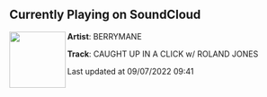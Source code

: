 ## Currently Playing on SoundCloud

[<img align="left" width="100" src="https://i1.sndcdn.com/artworks-iqG5kkZWjmtG8Igu-pAltlQ-t500x500.jpg">](https://soundcloud.com/berrymane/caught-up-in-a-click-w-roland-jones?in=berrymane/sets/features-and-reposts-dm-dm-dm)

**Artist**: BERRYMANE 

**Track**: CAUGHT UP IN A CLICK w/ ROLAND JONES

Last updated at 09/07/2022 09:41
